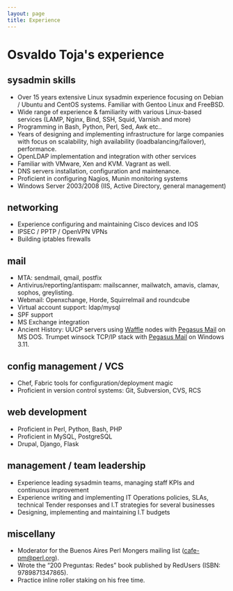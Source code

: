 ```yaml
---
layout: page
title: Experience
---
```


Osvaldo Toja's experience
=========================

sysadmin skills
---------------

* Over 15 years extensive Linux sysadmin experience focusing on Debian / Ubuntu and CentOS systems. Familiar with Gentoo Linux and FreeBSD.
* Wide range of experience & familiarity with various Linux-based services (LAMP, Nginx, Bind, SSH, Squid, Varnish and more)
* Programming in Bash, Python, Perl, Sed, Awk etc..
* Years of designing and implementing infrastructure for large companies with focus on scalability, high availability (loadbalancing/failover), performance.
* OpenLDAP implementation and integration with other services
* Familiar with VMware, Xen and KVM. Vagrant as well.
* DNS servers installation, configuration and maintenance.
* Proficient in configuring Nagios, Munin monitoring systems
* Windows Server 2003/2008 (IIS, Active Directory, general management)

networking
----------

* Experience configuring and maintaining Cisco devices and IOS
* IPSEC / PPTP / OpenVPN VPNs
* Building iptables firewalls

mail
----

* MTA: sendmail, qmail, postfix
* Antivirus/reporting/antispam: mailscanner, mailwatch, amavis, clamav, sophos, greylisting.
* Webmail: Openxchange, Horde, Squirrelmail and roundcube
* Virtual account support: ldap/mysql
* SPF support
* MS Exchange integration
* Ancient History: UUCP servers using [Waffle](http://en.wikipedia.org/wiki/Waffle_(BBS_software)) nodes with [Pegasus Mail](http://en.wikipedia.org/wiki/Pegasus_Mail) on MS DOS. Trumpet winsock TCP/IP stack with [Pegasus Mail](http://en.wikipedia.org/wiki/Pegasus_Mail) on Windows 3.11.

config management / VCS
-----------------------

* Chef, Fabric tools for configuration/deployment magic
* Proficient in version control systems: Git, Subversion, CVS, RCS

web development
---------------
* Proficient in Perl, Python, Bash, PHP 
* Proficient in MySQL, PostgreSQL
* Drupal, Django, Flask

management / team leadership
----------------------------
* Experience leading sysadmin teams, managing staff KPIs and continuous improvement
* Experience writing and implementing IT Operations policies, SLAs, technical Tender responses and I.T strategies for several businesses
* Designing, implementing and maintaining I.T budgets

miscellany
----------

* Moderator for the Buenos Aires Perl Mongers mailing list (cafe-pm@perl.org).
* Wrote the “200 Preguntas: Redes” book published by RedUsers (ISBN: 9789871347865).
* Practice inline roller staking on his free time.
